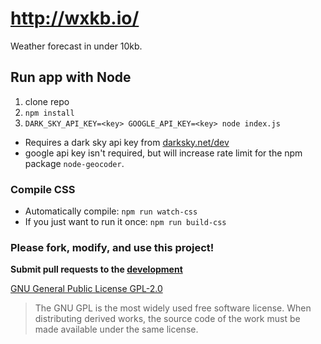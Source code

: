# http://wxkb.io/
Weather forecast in under 10kb.



## Run app with Node
1. clone repo
2. `npm install`
3. `DARK_SKY_API_KEY=<key> GOOGLE_API_KEY=<key> node index.js`
  * Requires a dark sky api key from [darksky.net/dev](https://darksky.net/dev/register?wxkb)
  * google api key isn't required, but will increase rate limit for the npm package `node-geocoder`.


### Compile CSS
* Automatically compile: `npm run watch-css`
* If you just want to run it once: `npm run build-css`



### Please fork, modify, and use this project!
**Submit pull requests to the [development](https://github.com/JulianNorton/weather-10kb/tree/development)**


[GNU General Public License GPL-2.0](https://opensource.org/licenses/GPL-2.0)

> The GNU GPL is the most widely used free software license. When distributing derived works, the source code of the work must be made available under the same license.
